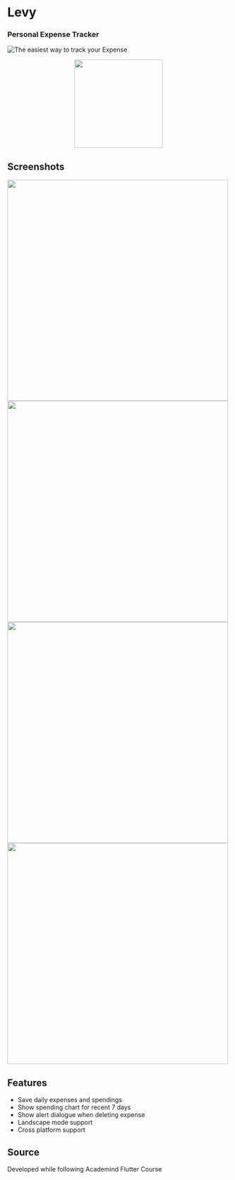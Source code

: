 
# Levy
### Personal Expense Tracker
![The easiest way to track your Expense](https://user-images.githubusercontent.com/87197237/180099581-f06faec5-210f-433e-a5a4-f0249f18b169.png)
<p align="center">
<a href="https://play.google.com/store/apps/details?id=com.teqbot.levy"><img src="https://boostapk.com/wp-content/uploads/2020/08/fall-guys-android.png" width=200></a>
</p>

## Screenshots
<img height="500px" src=" ![Screenshot_1658358622](https://user-images.githubusercontent.com/87197237/180099819-eb0e2091-bf6c-423e-9e1c-286281380c37.png)
"> <img height="500px" src="![Screenshot_1658358642](https://user-images.githubusercontent.com/87197237/180099834-6e070e7e-7a53-4e6a-b7c2-5a460a091b59.png)
 ">
<img height="500px" src="![Screenshot_1658358688](https://user-images.githubusercontent.com/87197237/180099851-f7db105a-328f-4e94-9d14-1ed1a2c7f992.png)
 "> <img height="500px" src="![Screenshot_1658358693](https://user-images.githubusercontent.com/87197237/180099862-dc4100f2-3dfe-4697-8b66-f528d4840466.png)
 ">

## Features
- Save daily expenses and spendings
- Show spending chart for recent 7 days
- Show alert dialogue when deleting expense
- Landscape mode support
- Cross platform support

## Source
 Developed while following Academind Flutter Course
